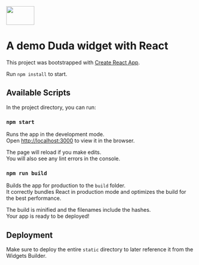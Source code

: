 <img src=https://www.logosvgpng.com/wp-content/uploads/2018/04/duda-logo-vector.png height=50 width=75 />

# A demo Duda widget with React

This project was bootstrapped with [Create React App](https://github.com/facebook/create-react-app).

Run `npm install` to start.

## Available Scripts

In the project directory, you can run:

### `npm start`

Runs the app in the development mode.<br>
Open [http://localhost:3000](http://localhost:3000) to view it in the browser.

The page will reload if you make edits.<br>
You will also see any lint errors in the console.

### `npm run build`

Builds the app for production to the `build` folder.<br>
It correctly bundles React in production mode and optimizes the build for the best performance.

The build is minified and the filenames include the hashes.<br>
Your app is ready to be deployed!

## Deployment

Make sure to deploy the entire `static` directory to later reference it from the Widgets Builder.
